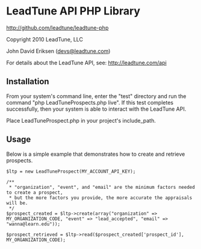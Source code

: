 # LeadTune API PHP Library

<http://github.com/leadtune/leadtune-php>

Copyright 2010 LeadTune, LLC

John David Eriksen (<devs@leadtune.com>)

For details about the LeadTune API, see: <http://leadtune.com/api>

## Installation

From your system's command line, enter the "test" directory and run the command "php LeadTuneProspects.php live".
If this test completes successfully, then your system is able to interact with the LeadTune API.

Place LeadTuneProspect.php in your project's include_path.

## Usage

Below is a simple example that demonstrates how to create and retrieve prospects.

    $ltp = new LeadTuneProspect(MY_ACCOUNT_API_KEY);

    /**
     * "organization", "event", and "email" are the minimum factors needed to create a prospect,
     * but the more factors you provide, the more accurate the appraisals will be.
     */
    $prospect_created = $ltp->create(array("organization" => MY_ORGANIZATION_CODE, "event" => "lead_accepted", "email" => "wanna@learn.edu"));

    $prospect_retrieved = $ltp->read($prospect_created['prospect_id'], MY_ORGANIZATION_CODE);
